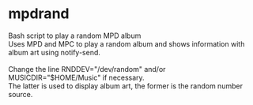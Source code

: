 # mpdrand
Bash script to play a random MPD album
<br>
Uses MPD and MPC to play a random album and shows information with album art using notify-send.<br>
<br>
Change the line RNDDEV="/dev/random" and/or MUSICDIR="$HOME/Music" if necessary.<br>
The latter is used to display album art, the former is the random number source.


